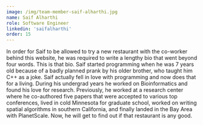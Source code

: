 ```yaml
---
image: /img/team-member-saif-alharthi.jpg
name: Saif Alharthi 
role: Software Engineer 
linkedin: 'saifalharthi'
order: 15
---
```

In order for Saif to be allowed to try a new restaurant with the co-worker behind this website, he was required to write a lengthy bio that went beyond four words. This is that bio. Saif started programming when he was 7 years old because of a badly planned prank by his older brother, who taught him C++ as a joke. Saif actually fell in love with programming and now does that for a living. During his undergrad years he worked on Bioinformatics and found his love for research. Previously, he worked at a research center where he co-authored five papers that were accepted to various top conferences, lived in cold Minnesota for graduate school, worked on writing spatial algorithms in southern California, and finally landed in the Bay Area with PlanetScale. Now, he will get to find out if that restaurant is any good.
